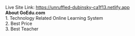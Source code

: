 Live Site Link: https://unruffled-dubinsky-ca1f13.netlify.app <br>
<b>About GoEdu.com </b><br>
    1. Technology Related Online Learning System<br>
    2. Best Price</br>
    3. Best Teacher<br>
